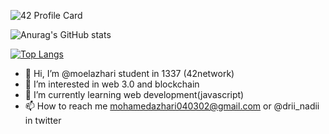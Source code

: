 ![42 Profile Card](https://1337-readme.vercel.app/api/profile?cursus=42cursus&email=hide&login=mazhari)

![Anurag's GitHub stats](https://github-readme-stats.vercel.app/api?username=moelazhari&theme=radical&show_icons=true)

[![Top Langs](https://github-readme-stats.vercel.app/api/top-langs/?username=moelazhari&layout=compact)](https://github.com/anuraghazra/github-readme-stats)
- 👋 Hi, I’m @moelazhari student in 1337 (42network)
- 👀 I’m interested in web 3.0 and blockchain
- 🌱 I’m currently learning web development(javascript)
- 📫 How to reach me mohamedazhari040302@gmail.com or @drii_nadii in twitter
